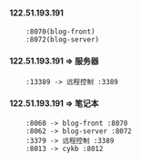 #### 122.51.193.191
```$xslt
    :8070(blog-front)
    :8072(blog-server)
```
#### 122.51.193.191 => 服务器 
```$xslt
    :13389 -> 远程控制 :3389
```

#### 122.51.193.191 => 笔记本
```$xslt
    :8060 -> blog-front :8070
    :8062 -> blog-server :8072
    :3379 -> 远程控制 :3389
    :8013 -> cykb :8012
```